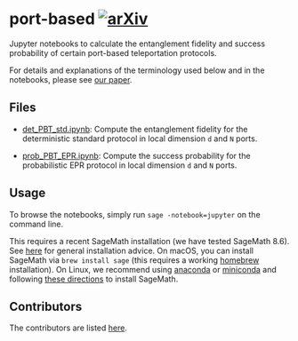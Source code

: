# port-based [![arXiv](https://img.shields.io/badge/arXiv-1809.10751-blue.svg?style=flat)](https://arxiv.org/abs/1809.10751)

Jupyter notebooks to calculate the entanglement fidelity and success probability of certain port-based teleportation protocols.

For details and explanations of the terminology used below and in the notebooks, please see [our paper](https://arxiv.org/abs/1809.10751).

## Files

* [det_PBT_std.ipynb](det_PBT_std.ipynb): Compute the entanglement fidelity for the deterministic standard protocol in local dimension `d` and `N` ports.

* [prob_PBT_EPR.ipynb](prob_PBT_EPR.ipynb): Compute the success probability for the probabilistic EPR protocol in local dimension `d` and `N` ports.

## Usage

To browse the notebooks, simply run `sage -notebook=jupyter` on the command line.

This requires a recent SageMath installation (we have tested SageMath 8.6). See [here](https://doc.sagemath.org/html/en/installation/index.html) for general installation advice. On macOS, you can install SageMath via `brew install sage` (this requires a working [homebrew](https://brew.sh) installation). On Linux, we recommend using [anaconda](https://www.anaconda.com/distribution/) or [miniconda](https://docs.conda.io/en/latest/miniconda.html) and following [these directions](https://doc.sagemath.org/html/en/installation/conda.html) to install SageMath.

## Contributors

The contributors are listed [here](CONTRIBUTORS).
